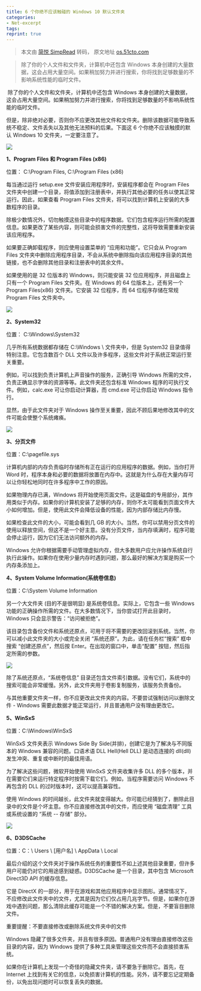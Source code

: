 ```yaml
---
title: 6 个你绝不应该触碰的 Windows 10 默认文件夹
categories:
- Net-excerpt
tags:
reprint: true
---
```



> 本文由 [简悦 SimpRead](http://ksria.com/simpread/) 转码， 原文地址 [os.51cto.com](https://os.51cto.com/article/634698.html)

> 除了你的个人文件和文件夹，计算机中还包含 Windows 本身创建的大量数据，这会占用大量空间。如果稍加努力并进行搜索，你将找到足够数量的不影响系统性能的临时文件。

 除了你的个人文件和文件夹，计算机中还包含 Windows 本身创建的大量数据，这会占用大量空间。如果稍加努力并进行搜索，你将找到足够数量的不影响系统性能的临时文件。

但是，除非绝对必要，否则你不应更改其他文件和文件夹。删除该数据可能导致系统不稳定、文件丢失以及其他无法预料的后果。下面这 6 个你绝不应该触摸的默认 Windows 10 文件夹，一定要注意了。

![](https://s3.51cto.com/oss/202012/14/c331ddc54b8286bdfa0524acd548a0c6.jpeg)

**1、Program Files 和 Program Files (x86)**

位置： C:\Program Files, C:\Program Files (x86)

每当通过运行 setup.exe 文件安装应用程序时，安装程​序都会在 Program Files 文件夹中创建一个目录，将值添加到注册表中，并执行其他必要的任务以使其正常运行。因此，如果查看 Program Files 文件夹，将可以找到计算机上安装的大多数程序的目录。

除极少数情况外，切勿触摸这些目录中的程序数据。它们包含程序运行所需的配置信息。如果更改了某些内容，则可能会损害文件的完整性，这将导致需要重新安装该应用程序。

如果要正确卸载程序，则应使用设置菜单的 “应用和功能”。它只会从 Program Files 文件夹中删除应用程序目录，不会从系统中删除指向该应用程序目录的其他链接，也不会删除其他目录和注册表中的其余文件。

如果使用的是 32 位版本的 Windows，则只能安装 32 位应用程序，并且磁盘上只有一个 Program Files 文件夹。在 Windows 的 64 位版本上，还有另一个 Program Files(x86) 文件夹。它安装 32 位程序，而 64 位程序存储在常规 Program Files 文件夹中。

![](https://s3.51cto.com/oss/202012/14/997af64656762622b559e6b2822ae8ea.jpeg)

**2、System32**

位置： C:\Windows\System32

几乎所有系统数据都存储在 C:\Windows \ 文件夹中，但是 System32 目录值得特别注意。它包含数百个 DLL 文件以及许多程序，这些文件对于系统正常运行至关重要。

例如，可以找到负责计算机上声音操作的服务，正确引导 Windows 所需的文件，负责正确显示字体的资源等等。此文件夹还包含标准 Windows 程序的可执行文件。例如，calc.exe 可让你启动计算器，而 cmd.exe 可让你启动 Windows 指令行。

显然，由于此文件夹对于 Windows 操作至关重要，因此不顾后果地修改其中的文件可能会使整个系统瘫痪。

![](https://s6.51cto.com/oss/202012/14/43fdcea711802efff5ec613a02e8b69e.jpeg)

**3、分页文件**

位置：C:\pagefile.sys

计算机内部的内存负责临时存储所有正在运行的应用程序的数据。例如，当你打开 Word 时，程序本身和必要的数据将放置在内存中。这就是为什么存在大量内存可以让你轻松地同时在许多程序中工作的原因。

如果物理内存已满，Windows 将开始使用页面文件。这是磁盘的专用部分，其作用类似于内存。如果你的计算机安装了足够的内存，则你不太可能看到页面文件大小如何增加。但是，使用此文件会降低设备的性能，因为内部存储比内存慢。

如果检查此文件的大小，可能会看到几 GB 的大小。当然，你可以禁用分页文件的使用以释放空间，但这不是一个好主意。没有分页文件，当内存填满时，程序可能会停止运行，因为它们无法访问额外的内存。

Windows 允许你根据需要手动管理虚拟内存，但大多数用户应允许操作系统自行执行此操作。如果你在使用少量内存时遇到问题，那么最好的解决方案是购买一个内存条添加上。

**4、System Volume Information(系统卷信息)**

位置：C:\System Volume Information

另一个大文件夹 (目的不是很明显) 是系统卷信息。实际上，它包含一些 Windows 功能的正确操作所需的文件。在大多数情况下，当你尝试打开此目录时，Windows 只会显示警告：“访问被拒绝”。

该目录包含备份文件和系统还原点，可用于将不需要的更改回滚到系统。当然，你可以减小此文件夹的大小或完全关闭 “系统还原”。为此，请在任务栏“搜索” 框中搜索 “创建还原点”，然后按 Enter。在出现的窗口中，单击“配置” 按钮，然后指定所需的参数。

![](https://s4.51cto.com/oss/202012/14/70248e2590eae344b360ba4ab6364e17.jpeg)

除了系统还原点，“系统卷信息” 目录还包含文件索引数据。没有它们，系统中的搜索可能会非常缓慢。另外，此文件夹用于卷影复制服务，该服务负责备份。

与其他重要文件夹一样，你不应更改此文件夹的内容。不要尝试强制访问以删除文件 - Windows 需要此数据才能正常运行，并且普通用户没有理由更改它。

**5、WinSxS**

位置：C:\Windows\WinSxS

WinSxS 文件夹表示 Windows Side By Side(并排)，创建它是为了解决与不同版本的 Windows 兼容的问题。口语术语 DLL Hell(Hell DLL) 是动态连接的 dll(dll) 发生冲突、重复或中断时的最佳用语。

为了解决这些问题，微软开始使用 WinSxS 文件夹收集许多 DLL 的多个版本，并在需要它们来运行特定程序时按需下载它们。例如，当程序需要访问 Windows 不再包含的 DLL 的过时版本时，这可以提高兼容性。

使用 Windows 的时间越长，此文件夹就变得越大。你可能已经猜到了，删除此目录中的文件是个坏主意。你不应直接修改其中的文件，而应使用 “磁盘清理” 工具或系统设置的 “系统 -- 存储” 部分。

![](https://s4.51cto.com/oss/202012/14/513f5f77158097ade776f84cdd626bfa.jpeg)

**6、D3DSCache**

位置：C：\ Users \ [用户名] \ AppData \ Local

最后介绍的这个文件夹对于操作系统任务的重要性不如上述其他目录重要，但许多用户可能仍对它的用途感到疑惑。D3DSCache 是​​一个目录，其中包含 Microsoft Direct3D API 的缓存信息。

它是 DirectX 的一部分，用于在游戏和其他应用程序中显示图形。通常情况下，不应修改此文件夹中的文件，尤其是因为它们仅占用几兆字节。但是，如果你在游戏中遇到问题，那么清除此缓存可能是一个不错的解决方案。但是，不要盲目删除文件。

重要提醒：不要直接修改或删除系统文件夹中的文件

Windows 隐藏了很多文件夹，并且有很多原因。普通用户没有理由直接修改这些目录的内容，因为 Windows 提供了多种工具来管理这些文件而不会直接损害系统。

如果你在计算机上发现一个奇怪的隐藏文件夹，请不要急于删除它。首先，在 Internet 上找到有关它的信息，以免损害计算机的性能。另外，请不要忘记定期备份，以免出现问题时可以恢复丢失的数据。